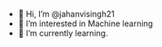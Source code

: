 - 👋 Hi, I’m @jahanvisingh21
- 👀 I’m interested in Machine learning
- 🌱 I’m currently learning.

<!---
jahanvisingh21/jahanvisingh21 is a ✨ special ✨ repository because its `README.md` (this file) appears on your GitHub profile.
You can click the Preview link to take a look at your changes.
--->

